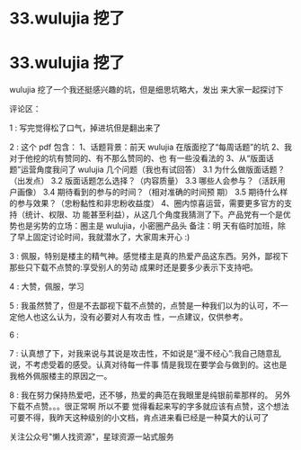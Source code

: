 # 33.wulujia 挖了

# 33.wulujia 挖了

wulujia 挖了一个我还挺感兴趣的坑，但是细思坑略大，发出 来大家一起探讨下

评论区：

1 : 写完觉得松了口气，掉进坑但是翻出来了

2 : 这个 pdf 包含： 1、话题背景：前天 wulujia 在版面挖了“每周话题”的坑 2、我对于他挖的坑有赞同的、有不那么赞同的、也 有一些没看法的 3、从“版面话题”运营角度我问了 wulujia 几个问题（我也有试回答） 3.1 为什么做版面话题？（出发点） 3.2 版面话题怎么选择？（内容质量） 3.3 哪些人会参与？（活跃用户画像） 3.4 期待看到的参与的时间？（相对准确的时间预 期） 3.5 期待什么样的参与效果？（忠粉黏性和非忠粉收益度） 4、圈内惊喜运营，需要更多官方的支持（统计、权限、功 能甚至利益），从这几个角度我猜测了下。产品党有一个是优势也是劣势的立场：圈主是 wulujia，小密圈产品头 备注：明 天有临时加班，除了早上固定讨论时间，我就潜水了，大家周末开心 :)

3 : 佩服，特别是楼主的精气神。感觉楼主是真的热爱产品这东西。另外，鄙视下那些只下载不点赞的:享受别人的劳动 成果时还是要多少表示下支持吧。

4 : 大赞，佩服，学习

5 : 我虽然赞了，但是不去鄙视下载不点赞的，点赞是一种我们以为的认可，不一定他人也这么认为，没有必要对人有攻击 性，一点建议，仅供参考。

6 :

7 : 认真想了下，对我来说与其说是攻击性，不如说是“漫不经心”:我自己随意乱说，不考虑受着的感受。认真对待每一件事 情是我现在要学会与做到的。这也是我格外佩服楼主的原因之一。

8 : 我在努力保持热爱吧，还不够，热爱的典范在我眼里是纯银前辈那样的。 另外下载不点赞。。。很正常啊 所以不要 觉得看起来写的字多就应该有点赞，这个想法可要不得，我昨天这种级别的小文档，肯点进来看已经是一种莫大的认可了

关注公众号"懒人找资源"，星球资源一站式服务